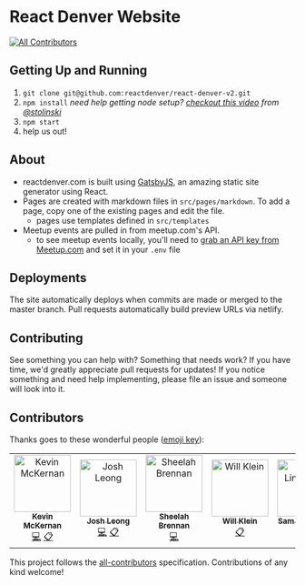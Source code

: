 # React Denver Website
[![All Contributors](https://img.shields.io/badge/all_contributors-7-orange.svg?style=flat-square)](#contributors)

## Getting Up and Running

1. `git clone git@github.com:reactdenver/react-denver-v2.git`
2. `npm install` _need help getting node setup? [checkout this video](https://www.youtube.com/watch?v=K5_B737B9l0) from [@stolinski](https://github.com/stolinski)_
3. `npm start`
4. help us out!

## About

- reactdenver.com is built using [GatsbyJS](https://gatsbyjs.org), an amazing static site generator using React.
- Pages are created with markdown files in `src/pages/markdown`. To add a page, copy one of the existing pages and edit the file.
  - pages use templates defined in `src/templates`
- Meetup events are pulled in from meetup.com's API.
  - to see meetup events locally, you'll need to [grab an API key from Meetup.com](https://secure.meetup.com/meetup_api/key/) and set it in your `.env` file

## Deployments

The site automatically deploys when commits are made or merged to the master branch.
Pull requests automatically build preview URLs via netlify.

## Contributing

See something you can help with? Something that needs work? If you have time, we'd greatly appreciate pull requests for updates!
If you notice something and need help implementing, please file an issue and someone will look into it.

## Contributors

Thanks goes to these wonderful people ([emoji key](https://allcontributors.org/docs/en/emoji-key)):

<!-- ALL-CONTRIBUTORS-LIST:START - Do not remove or modify this section -->
<!-- prettier-ignore -->
<table><tr><td align="center"><a href="https://mckernan.in"><img src="https://avatars1.githubusercontent.com/u/6300047?v=4" width="100px;" alt="Kevin McKernan"/><br /><sub><b>Kevin McKernan</b></sub></a><br /><a href="https://github.com/reactdenver/react-denver-v2/commits?author=mckernanin" title="Code">💻</a> <a href="#eventOrganizing-mckernanin" title="Event Organizing">📋</a></td><td align="center"><a href="http://josh.leo.ng"><img src="https://avatars0.githubusercontent.com/u/30889892?v=4" width="100px;" alt="Josh Leong"/><br /><sub><b>Josh Leong</b></sub></a><br /><a href="https://github.com/reactdenver/react-denver-v2/commits?author=leodotng" title="Code">💻</a> <a href="#eventOrganizing-leodotng" title="Event Organizing">📋</a></td><td align="center"><a href="https://sheelahb.com"><img src="https://avatars0.githubusercontent.com/u/1900318?v=4" width="100px;" alt="Sheelah Brennan"/><br /><sub><b>Sheelah Brennan</b></sub></a><br /><a href="https://github.com/reactdenver/react-denver-v2/commits?author=sheelah" title="Code">💻</a></td><td align="center"><a href="http://willklein.co"><img src="https://avatars0.githubusercontent.com/u/1075861?v=4" width="100px;" alt="Will Klein"/><br /><sub><b>Will Klein</b></sub></a><br /><a href="#eventOrganizing-willklein" title="Event Organizing">📋</a></td><td align="center"><a href="http://samlindstrom.com/"><img src="https://avatars2.githubusercontent.com/u/8062052?v=4" width="100px;" alt="Sam Lindstrom"/><br /><sub><b>Sam Lindstrom</b></sub></a><br /><a href="#eventOrganizing-slamflipstrom" title="Event Organizing">📋</a></td><td align="center"><a href="https://www.linkedin.com/in/dtadams"><img src="https://avatars3.githubusercontent.com/u/4541737?v=4" width="100px;" alt="David Adams"/><br /><sub><b>David Adams</b></sub></a><br /><a href="#eventOrganizing-davidtadams" title="Event Organizing">📋</a></td><td align="center"><a href="https://github.com/nedsmk"><img src="https://avatars1.githubusercontent.com/u/27413335?v=4" width="100px;" alt="Nedas Šimkus"/><br /><sub><b>Nedas Šimkus</b></sub></a><br /><a href="https://github.com/reactdenver/react-denver-v2/commits?author=nedsmk" title="Code">💻</a></td></tr></table>

<!-- ALL-CONTRIBUTORS-LIST:END -->

This project follows the [all-contributors](https://github.com/all-contributors/all-contributors) specification. Contributions of any kind welcome!